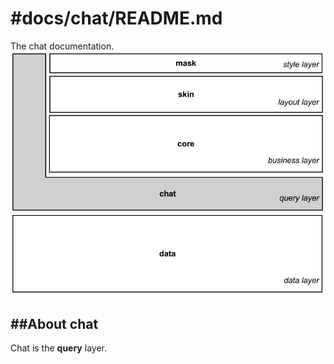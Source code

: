 #docs/chat/README.md
==============

The chat documentation.
![Image](../chat/images/system_overview_chat.png?raw=true)

##About chat
----------
Chat is the **query** layer.